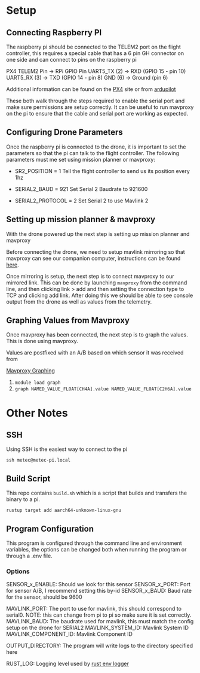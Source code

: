 # Setup
## Connecting Raspberry PI
The raspberry pi should be connected to the TELEM2 port on the flight controller, this requires a special cable that has a 6 pin GH connector on one side and can connect to pins on the raspberry pi


PX4 TELEM2 Pin -> RPi GPIO Pin
UART5_TX (2)   -> RXD (GPIO 15 - pin 10)
UART5_RX (3)   -> TXD (GPIO 14 - pin 8)
GND (6)        -> Ground (pin 6)


Additional information can be found on the [PX4](https://docs.px4.io/main/en/companion_computer/pixhawk_rpi.html "PX4") site or from [ardupilot](https://ardupilot.org/dev/docs/raspberry-pi-via-mavlink.html) 

These both walk through the steps required to enable the serial port and make sure permissions are setup correctly. It can be useful to run mavproxy on the pi to ensure that the cable and serial port are working as expected.

## Configuring Drone Parameters
Once the raspberry pi is connected to the drone, it is important to set the parameters so that the pi can talk to the flight controller. The following parameters must me set using mission planner or mavproxy:

- SR2_POSITION = 1
Tell the flight controller to send us its position every 1hz

- SERIAL2_BAUD = 921
Set Serial 2 Baudrate to 921600

- SERIAL2_PROTOCOL = 2
Set Serial 2 to use Mavlink 2
    
## Setting up mission planner & mavproxy
With the drone powered up the next step is setting up mission planner and mavproxy

Before connecting the drone, we need to setup mavlink mirroring so that mavproxy can see our companion computer, instructions can be found [here](https://ardupilot.org/planner/docs/common-mp-tools.html#mavlink).

<!--TODO: Insert image here-->

Once mirroring is setup, the next step is to connect mavproxy to our mirrored link. This can be done by launching `mavproxy` from the command line, and then clicking link > add and then setting the connection type to TCP and clicking add link. After doing this we should be able to see console output from the drone as well as values from the telemetry.


## Graphing Values from Mavproxy
Once mavproxy has been connected, the next step is to graph the values. This is done using mavproxy.

Values are postfixed with an A/B based on which sensor it was received from

[Mavproxy Graphing](https://ardupilot.org/mavproxy/docs/modules/graph.html)

1. `module load graph`
2. `graph NAMED_VALUE_FLOAT[CH4A].value NAMED_VALUE_FLOAT[C2H6A].value`


# Other Notes
## SSH
Using SSH is the easiest way to connect to the pi

``` shell
ssh metec@metec-pi.local
```

## Build Script
This repo contains `build.sh` which is a script that builds and transfers the binary to a pi.

`rustup target add aarch64-unknown-linux-gnu`

## Program Configuration
This program is configured through the command line and environment variables, the options can be changed both when running the program or through a .env file.

### Options

SENSOR_x_ENABLE: Should we look for this sensor
SENSOR_x_PORT: Port for sensor A/B, I recommend setting this by-id
SENSOR_x_BAUD: Baud rate for the sensor, should be 9600

MAVLINK_PORT: The port to use for mavlink, this should correspond to serial0. NOTE: this can change from pi to pi so make sure it is set correctly.
MAVLINK_BAUD: The baudrate used for mavlink, this must match the config setup on the drone for SERIAL2
MAVLINK_SYSTEM_ID: Mavlink System ID
MAVLINK_COMPONENT_ID: Mavlink Component ID

OUTPUT_DIRECTORY: The program will write logs to the directory specified here

RUST_LOG: Logging level used by [rust env logger](https://docs.rs/env_logger/latest/env_logger/) 
